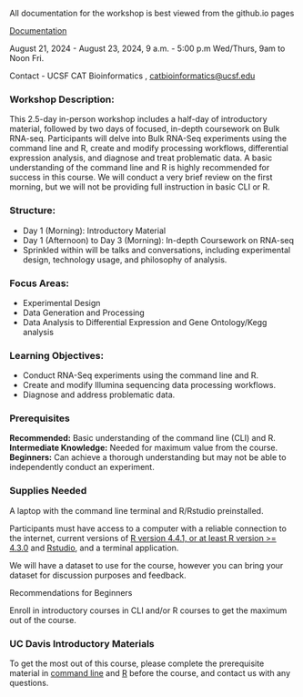 

All documentation for the workshop is best viewed from the github.io pages

[Documentation](https://ucsf-cat-bionformatics.github.io/2024-08-RNA-Seq-Analysis/)

August 21, 2024 - August 23, 2024, 9 a.m. - 5:00 p.m Wed/Thurs, 9am to Noon Fri.

Contact - UCSF CAT Bioinformatics , [catbioinformatics@ucsf.edu](mailto:catbioinformatics@ucsf.edu)

### Workshop Description:
This 2.5-day in-person workshop includes a half-day of introductory material, followed by two days of focused, in-depth coursework on Bulk RNA-seq. Participants will delve into Bulk RNA-Seq experiments using the command line and R, create and modify processing workflows, differential expression analysis, and diagnose and treat problematic data. A basic understanding of the command line and R is highly recommended for success in this course. We will conduct a very brief review on the first morning, but we will not be providing full instruction in basic CLI or R.

### Structure:
* Day 1 (Morning): Introductory Material
* Day 1 (Afternoon) to Day 3 (Morning): In-depth Coursework on RNA-seq
* Sprinkled within will be talks and conversations, including experimental design, technology usage, and philosophy of analysis.

### Focus Areas:
* Experimental Design
* Data Generation and Processing
* Data Analysis to Differential Expression and Gene Ontology/Kegg analysis

### Learning Objectives:
* Conduct RNA-Seq experiments using the command line and R.
* Create and modify Illumina sequencing data processing workflows.
* Diagnose and address problematic data.

### Prerequisites

**Recommended:** Basic understanding of the command line (CLI) and R.
**Intermediate Knowledge:** Needed for maximum value from the course.
**Beginners:** Can achieve a thorough understanding but may not be able to independently conduct an experiment.

### Supplies Needed
A laptop with the command line terminal and R/Rstudio preinstalled.

Participants must have access to a computer with a reliable connection to the internet, current versions of [R version 4.4.1, or at least R version >= 4.3.0](https://cloud.r-project.org/) and [Rstudio](https://rstudio.com/products/rstudio/download/#download), and a terminal application.

We will have a dataset to use for the course, however you can bring your dataset for discussion purposes and feedback.

Recommendations for Beginners

Enroll in introductory courses in CLI and/or R courses to get the maximum out of the course.

### UC Davis Introductory Materials
To get the most out of this course, please complete the prerequisite material in [command line](base/cli_prerequisites) and [R](base/r_prerequisites) before the course, and contact us with any questions.

